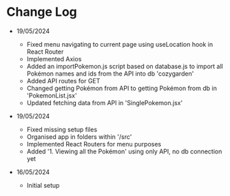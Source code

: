 # Change Log
* 19/05/2024
    * Fixed menu navigating to current page using useLocation hook in React Router
    * Implemented Axios
    * Added an importPokemon.js script based on database.js to import all Pokémon names and ids from the API into db 'cozygarden'
    * Added API routes for GET
    * Changed getting Pokémon from API to getting Pokémon from db in 'PokemonList.jsx'
    * Updated fetching data from API in 'SinglePokemon.jsx'

* 19/05/2024
    * Fixed missing setup files
    * Organised app in folders within '/src'
    * Implemented React Routers for menu purposes
    * Added '1. Viewing all the Pokémon' using only API, no db connection yet

* 16/05/2024
    * Initial setup